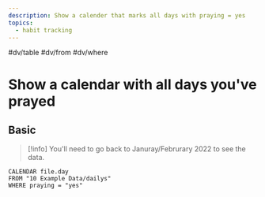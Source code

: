 ```yaml
---
description: Show a calender that marks all days with praying = yes
topics:
  - habit tracking
---
```

#dv/table #dv/from #dv/where 

# Show a calendar with all days you've prayed

## Basic 

> [!info]
> You'll need to go back to Januray/Februrary 2022 to see the data.

```dataview
CALENDAR file.day
FROM "10 Example Data/dailys"
WHERE praying = "yes"
```